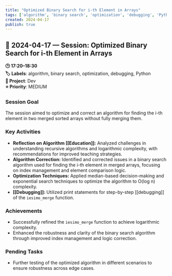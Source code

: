 ```yaml
---
title: "Optimized Binary Search for i-th Element in Arrays"
tags: ['algorithm', 'binary search', 'optimization', 'debugging', 'Python']
created: 2024-04-17
publish: true
---
```


## 📅 2024-04-17 — Session: Optimized Binary Search for i-th Element in Arrays

**🕒 17:20–18:30**  
**🏷️ Labels**: algorithm, binary search, optimization, debugging, Python  
**📂 Project**: Dev  
**⭐ Priority**: MEDIUM  


### Session Goal
The session aimed to optimize and correct an algorithm for finding the i-th element in two merged sorted arrays without fully merging them.

### Key Activities
- **Reflection on Algorithm [[Education]]:** Analyzed challenges in understanding recursive algorithms and logarithmic complexity, with recommendations for improved teaching strategies.
- **Algorithm Correction:** Identified and corrected issues in a binary search algorithm used for finding the i-th element in merged arrays, focusing on index management and element comparison logic.
- **Optimization Techniques:** Applied median-based decision-making and exponential search techniques to optimize the algorithm to O(log n) complexity.
- **[[Debugging]]:** Utilized print statements for step-by-step [[debugging]] of the `iesimo_merge` function.

### Achievements
- Successfully refined the `iesimo_merge` function to achieve logarithmic complexity.
- Enhanced the robustness and clarity of the binary search algorithm through improved index management and logic correction.

### Pending Tasks
- Further testing of the optimized algorithm in different scenarios to ensure robustness across edge cases.
